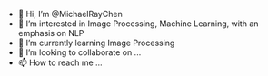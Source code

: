 - 👋 Hi, I’m @MichaelRayChen
- 👀 I’m interested in Image Processing, Machine Learning, with an emphasis on NLP
- 🌱 I’m currently learning Image Processing
- 💞️ I’m looking to collaborate on ...
- 📫 How to reach me ...

<!---
MichaelRayChen/MichaelRayChen is a ✨ special ✨ repository because its `README.md` (this file) appears on your GitHub profile.
You can click the Preview link to take a look at your changes.
--->
